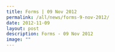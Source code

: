 ```yaml
---
title: Forms | 09 Nov 2012
permalink: /all/news/forms-9-nov-2012/
date: 2012-11-09
layout: post
description: Forms - 09 Nov 2012
image: ""
---
```

